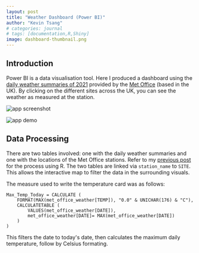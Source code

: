 ```yaml
---
layout: post
title: "Weather Dashboard (Power BI)"
author: "Kevin Tsang"
# categories: journal
# tags: [documentation,R,Shiny]
image: dashboard-thumbnail.png
---
```


## Introduction
Power BI is a data visualisation tool. Here I produced a dashboard using the [daily weather summaries of 2021](https://digital.nmla.metoffice.gov.uk/SO_ad3e3b06-cbf4-4302-91e6-6195761050bd/) provided by the [Met Office](https://www.metoffice.gov.uk/) (based in the UK). By clicking on the different sites across the UK, you can see the weather as measured at the station.

![app screenshot](https://raw.githubusercontent.com/kevinchtsang/kevinchtsang.github.io/assests/img/weather_dashboard_heathrow.png)

![app demo](https://raw.githubusercontent.com/kevinchtsang/kevinchtsang.github.io/assests/img/powerbi_weather_dashboard.gif)

## Data Processing
There are two tables involved: one with the daily weather summaries and one with the locations of the Met Office stations. Refer to my [previous post](https://kevinchtsang.github.io/weather-animation/) for the process using R. The two tables are linked via `station_name` to `SITE`. This allows the interactive map to filter the data in the surrounding visuals.

The measure used to write the temperature card was as follows:

```
Max_Temp_Today = CALCULATE (
    FORMAT(MAX(met_office_weather[TEMP]), "0.0" & UNICHAR(176) & "C"),
    CALCULATETABLE (
        VALUES(met_office_weather[DATE]),
        met_office_weather[DATE]= MAX(met_office_weather[DATE])
    )
)
```

This filters the date to today's date, then calculates the maximum daily temperature, follow by Celsius formating.